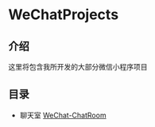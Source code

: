 # WeChatProjects

## 介绍

这里将包含我所开发的大部分微信小程序项目

## 目录

- 聊天室 [WeChat-ChatRoom](https://github.com/YXL76/WeChatProjects/tree/master/WeChat-ChatRoom)

